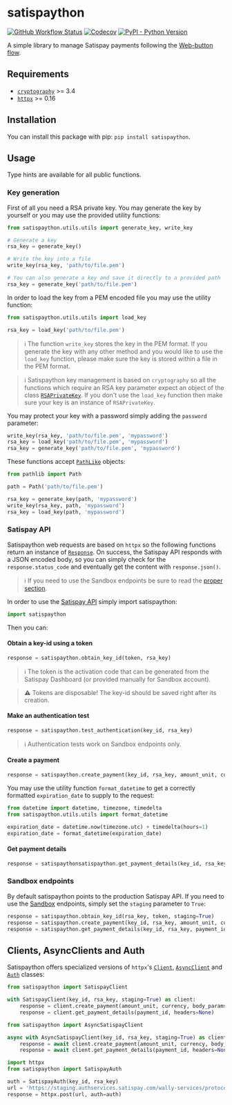 # satispaython

[![GitHub Workflow Status](https://img.shields.io/github/workflow/status/otto-torino/satispaython/Test?style=flat-square)](https://github.com/otto-torino/satispaython/actions)
[![Codecov](https://img.shields.io/codecov/c/github/otto-torino/satispaython?style=flat-square)](https://codecov.io/gh/otto-torino/satispaython)
[![PyPI - Python Version](https://img.shields.io/pypi/pyversions/satispaython?style=flat-square)](https://pypi.org/project/satispaython)

A simple library to manage Satispay payments following the [Web-button flow](https://developers.satispay.com/docs/web-button-pay).

## Requirements

* [`cryptography`](https://github.com/pyca/cryptography) >= 3.4
* [`httpx`](https://github.com/encode/httpx) >= 0.16

## Installation

You can install this package with pip: `pip install satispaython`.

## Usage

Type hints are available for all public functions.

### Key generation

First of all you need a RSA private key. You may generate the key by yourself or you may use the provided utility functions:

```python
from satispaython.utils.utils import generate_key, write_key

# Generate a key
rsa_key = generate_key()

# Write the key into a file
write_key(rsa_key, 'path/to/file.pem')

# You can also generate a key and save it directly to a provided path
rsa_key = generate_key('path/to/file.pem')
```

In order to load the key from a PEM encoded file you may use the utility function:

```python
from satispaython.utils.utils import load_key

rsa_key = load_key('path/to/file.pem')
```

> :information_source: The function `write_key` stores the key in the PEM format. If you generate the key with any other method and you would like to use the `load_key` function, please make sure the key is stored within a file in the PEM format.

> :information_source: Satispaython key management is based on `cryptography` so all the functions which require an RSA key parameter expect an object of the class [`RSAPrivateKey`](https://cryptography.io/en/latest/hazmat/primitives/asymmetric/rsa.html#cryptography.hazmat.primitives.asymmetric.rsa.RSAPrivateKey). If you don't use the `load_key` function then make sure your key is an instance of `RSAPrivateKey`.

You may protect your key with a password simply adding the `password` parameter:

```python
write_key(rsa_key, 'path/to/file.pem', 'mypassword')
rsa_key = load_key('path/to/file.pem', 'mypassword')
rsa_key = generate_key('path/to/file.pem', 'mypassword')
```

These functions accept [`PathLike`](https://docs.python.org/3/library/os.html#os.PathLike) objects:

```python
from pathlib import Path

path = Path('path/to/file.pem')

rsa_key = generate_key(path, 'mypassword')
write_key(rsa_key, path, 'mypassword')
rsa_key = load_key(path, 'mypassword')
```

### Satispay API

Satispaython web requests are based on `httpx` so the following functions return an instance of [`Response`](https://www.python-httpx.org/api/#response). On success, the Satispay API responds with a JSON encoded body, so you can simply check for the `response.status_code` and eventually get the content with `response.json()`.

> :information_source: If you need to use the Sandbox endpoints be sure to read the [proper section](https://github.com/otto-torino/satispaython#sandbox-endpoints).

In order to use the [Satispay API](https://developers.satispay.com/reference) simply import satispaython:

```python
import satispaython
```

Then you can:

#### Obtain a key-id using a token

```python
response = satispaython.obtain_key_id(token, rsa_key)
```

> :information_source: The token is the activation code that can be generated from the Satispay Dashboard (or provided manually for Sandbox account).

> :warning: Tokens are disposable! The key-id should be saved right after its creation.

#### Make an authentication test

```python
response = satispaython.test_authentication(key_id, rsa_key)
```

> :information_source: Authentication tests work on Sandbox endpoints only.

#### Create a payment

```python
response = satispaython.create_payment(key_id, rsa_key, amount_unit, currency, body_params=None, headers=None)
```

You may use the utility function `format_datetime` to get a correctly formatted `expiration_date` to supply to the request:

```python
from datetime import datetime, timezone, timedelta
from satispaython.utils.utils import format_datetime

expiration_date = datetime.now(timezone.utc) + timedelta(hours=1)
expiration_date = format_datetime(expiration_date)
```

#### Get payment details

```python
response = satispaythonsatispaython.get_payment_details(key_id, rsa_key, payment_id, headers=None)
```

### Sandbox endpoints

By default satispaython points to the production Satispay API. If you need to use the [Sandbox](https://developers.satispay.com/docs/sandbox-account) endpoints, simply set the `staging` parameter to `True`:

```python
response = satispaython.obtain_key_id(rsa_key, token, staging=True)
response = satispaython.create_payment(key_id, rsa_key, amount_unit, currency, body_params=None, headers=None, staging=True)
response = satispaython.get_payment_details(key_id, rsa_key, payment_id, headers=None, staging=True)
```

## Clients, AsyncClients and Auth

Satispaython offers specialized versions of `httpx`'s [`Client`](https://www.python-httpx.org/api/#client), [`AsyncClient`](https://www.python-httpx.org/api/#asyncclient) and [`Auth`](https://www.python-httpx.org/advanced/#customizing-authentication) classes:

```python
from satispaython import SatispayClient

with SatispayClient(key_id, rsa_key, staging=True) as client:
    response = client.create_payment(amount_unit, currency, body_params=None, headers=None)
    response = client.get_payment_details(payment_id, headers=None)
```

```python
from satispaython import AsyncSatispayClient

async with AsyncSatispayClient(key_id, rsa_key, staging=True) as client:
    response = await client.create_payment(amount_unit, currency, body_params=None, headers=None)
    response = await client.get_payment_details(payment_id, headers=None)
```

```python
import httpx
from satispaython import SatispayAuth

auth = SatispayAuth(key_id, rsa_key)
url = 'https://staging.authservices.satispay.com/wally-services/protocol/tests/signature'
response = httpx.post(url, auth=auth)
```
